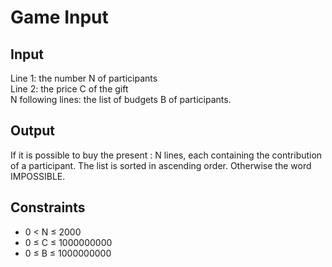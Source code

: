 # Game Input
## Input
Line 1: the number N of participants  
Line 2: the price C of the gift  
N following lines: the list of budgets B of participants.  

## Output
If it is possible to buy the present : N lines, each containing the contribution of a participant. The list is sorted in ascending order.
Otherwise the word IMPOSSIBLE.
## Constraints
- 0 < N ≤ 2000
- 0 ≤ C ≤ 1000000000
- 0 ≤ B ≤ 1000000000
